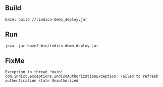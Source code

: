 ## Build

    bazel build //:indico-demo_deploy.jar

## Run

    java -jar bazel-bin/indico-demo_deploy.jar

## FixMe

    Exception in thread "main" com.indico.exceptions.IndicoAuthorizationException: Failed to refresh authentication state Unauthorized
